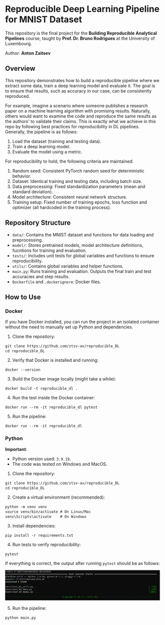 # Reproducible Deep Learning Pipeline for MNIST Dataset

This repository is the final project for the **Building Reproducible Analytical Pipelines** course, taught by **Prof. Dr. Bruno Rodrigues** at the University of Luxembourg. 

Author: **Anton Zaitsev**

## Overview

This repository demonstrates how to build a reproducible pipeline where we extract some data, train a deep learning model and evaluate it. The goal is to ensure that results, such as accuracy in our case, can be consistently reproduced.

For example, imagine a scenario where someone publishes a research paper on a machine learning algorithm with promising results. Naturally, others would want to examine the code and reproduce the same results as the authors' to validate their claims. This is exactly what we achieve in this repo by following best practices for reproducibility in DL pipelines. Generally, the pipeline is as follows:
1. Load the dataset (training and testing data).
2. Train a deep learning model.
3. Evaluate the model using a metric.

For reproducibility to hold, the following criteria are maintained:
1. Random seed: Consistent PyTorch random seed for deterministic behavior.
2. Dataset: Identical training and testing data, including batch size.
3. Data preprocessing: Fixed standardization parameters (mean and standard deviation).
4. Model architecture: Consistent neural network structure.
5. Training setup: Fixed number of training epochs, loss function and optimizer (all hardcoded in the training process).

## Repository Structure

- `data/`: Contains the MNIST dataset and functions for data loading and preprocessing.
- `model/`: Stores pretrained models, model architecture definitions, fucntions for training and evaluation.
- `tests/`: Includes unit tests for global variables and functions to ensure reproducibility.
- `utils/`: Contains global variables and helper functions.
- `main.py`: Runs training and evaluation. Outputs the final train and test accuracies and step results.
- `Dockerfile` and `.dockerignore`: Docker files.

## How to Use

### Docker

If you have Docker installed, you can run the project in an isolated container without the need to manually set up Python and dependencies.

1. Clone the repository:
```
git clone https://github.com/ztsv-av/reproducible_DL
cd reproducible_DL
```
2. Verify that Docker is installed and running:
```
docker --version
```
3. Build the Docker image locally (might take a while):
```
docker build -t reproducible_dl .
```
4. Run the test inside the Docker container:
```
docker run --rm -it reproducible_dl pytest
```
5. Run the pipeline:
```
docker run --rm -it reproducible_dl
```

### Python

**Important**: 
- Python version used: `3.9.19`.
- The code was tested on Windows and MacOS.

1. Clone the repository:
```
git clone https://github.com/ztsv-av/reproducible_DL
cd reproducible_DL
```
2. Create a virtual environment (recommended):
```
python -m venv venv
source venv/bin/activate # On Linux/Mac
venv\Scripts\activate    # On Windows
```
3. Install dependencies:
```
pip install -r requirements.txt
```
4. Run tests to verify reproducibility:
```
pytest
```

If everything is correct, the output after running `pytest` should be as follows:

![Pytest result](ims/pytest.png)

5. Run the pipeline:
```
python main.py
```
